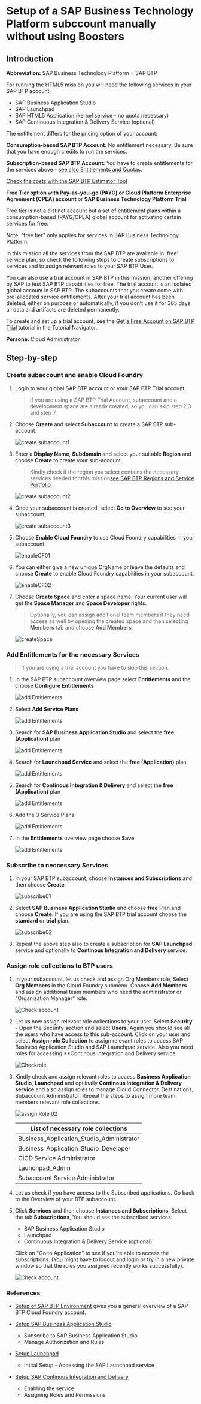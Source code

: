 # Setup of a SAP Business Technology Platform subccount manually without using Boosters

## Introduction

**Abbreviation:** SAP Business Technology Platform = SAP BTP

For running the HTML5 mission you will need the following services in your SAP BTP account:

* SAP Business Application Studio
* SAP Launchpad   
* SAP HTML5 Application (kernel service - no quota necessary)
* SAP Continuous Integration & Delivery Service (optional)

The entitlement differs for the pricing option of your account:

**Consumption-based SAP BTP Account:** 
No entitlement necessary. Be sure that you have enough credits to run the services.

**Subscription-based SAP BTP Account:** 
You have to create entitlements for the services above - [see also Entitlements and Quotas](https://help.sap.com/viewer/df50977d8bfa4c9a8a063ddb37113c43/Cloud/en-US/38ecf59cdda64150a102cfaa62d5faab.html#loio363f0f68f9704830ac65c87a2562559b).


[Check the costs with the SAP BTP Estimator Tool](https://www.sap.com/products/cloud-platform/pricing/estimator-tool.html)

**Free Tier option with Pay-as-you-go (PAYG) or Cloud Platform Enterprise Agreement (CPEA) account** or **SAP Business Technology Platform Trial**

Free tier is not a distinct account but a set of entitlement plans within a consumption-based (PAYG/CPEA) global account for activating certain services for free.

Note: "free tier" only applies for services in SAP Business Technology Platform.

In this mission all the services from the SAP BTP are available in 'free' service plan, so check the following steps to create subscriptions to services and to assign relevant roles to your SAP BTP User.

You can also use a trial account in SAP BTP in this mission, another offering by SAP to test SAP BTP capabilities for free. The trial account is an isolated global account in SAP BTP. The subaccounts that you create come with pre-allocated service entitlements. After your trial account has been deleted, either on purpose or automatically, if you don’t use it for 365 days, all data and artifacts are deleted permanently.

To create and set up a trial account, see the [Get a Free Account on SAP BTP Trial](https://developers.sap.com/tutorials/hcp-create-trial-account.html) tutorial in the Tutorial Navigator.


**Persona:** Cloud Administrator



## Step-by-step

### Create subaccount and enable Cloud Foundry

   
1. Login to your global SAP BTP account or your SAP BTP Trial account. 

   > If you are using a SAP BTP Trial Account, subaccount and a development space are already created, so you can skip step 2,3 and step 7.
   
2. Choose **Create** and select **Subaccount** to create a SAP BTP sub-account.
   
   ![create subaccount1](./images/createsubaccount1.png)

3. Enter a **Display Name**, **Subdomain** and select your suitable **Region** and choose **Create** to create your sub-account. 

   > Kindly check if the region you select contains the necessary services needed for this mission[see SAP BTP Regions and Service Portfolio ](https://help.sap.com/doc/aa1ccd10da6c4337aa737df2ead1855b/Cloud/en-US/3b642f68227b4b1398d2ce1a5351389a.html).
   
   ![create subaccount2](./images/createsubaccount2.png)

4. Once your subaccount is created, select **Go to Overview** to see your subaccount.
    
    ![create subaccount3](./images/createsubaccount3.png)
    
5. Choose **Enable Cloud Foundry** to use Cloud Foundry capabilities in your subaccount.

   ![enableCF01](./images/enableCF01.png)
   
6. You can either give a new unique OrgName or leave the defaults and choose **Create** to enable Cloud Foundry capabilities in your subaccount.

   ![enableCF02](./images/enableCF02.png)

7. Choose **Create Space** and enter a space name. Your current user will get the **Space Manager** and **Space Developer** rights.
   > Optionally, you can assign additional team members if they need access as well by opening the created space and then selecting **Members** tab and choose **Add Members**.

   ![createSpace](./images/createSpace.png)

### Add Entitlements for the necessary Services

> If you are using a trial account you have to skip this section.

1. In the SAP BTP subaccount overview page select **Entitlements** and the choose **Configure Entitlements**
   
   ![add Entitlements](./images/entitlement1.png)
2. Select **Add Service Plans**
   
   ![add Entitlements](./images/entitlement2.png)

3. Search for **SAP Business Application Studio** and select the **free (Application)** plan
   
   ![add Entitlements](./images/entitlement3.png) 

4. Search for **Launchpad Service** and select the **free (Application)** plan
   
   ![add Entitlements](./images/entitlement4.png) 

5. Search for **Continous Integration & Delivery** and select the **free (Application)** plan
   
   ![add Entitlements](./images/entitlement5.png)

6. Add the 3 Service Plans
   
   ![add Entitlements](./images/entitlement6.png)

7. In the **Entitlements** overview page choose **Save** 
   
   ![add Entitlements](./images/entitlement7.png)

### Subscribe to neccessary Services

1. In your SAP BTP subaccount, choose **Instances and Subscriptions** and then choose **Create**.
   
   ![subscribe01](./images/subscribe01.png)
   
2. Select **SAP Business Application Studio** and choose **free** Plan and choose **Create**. If you are using the SAP BTP trial account choose the **standard** or **trial** plan. 

   ![subscribe02](./images/subscribe02.png)

3. Repeat the above step also to create a subscription for **SAP Launchpad** service and optionally to **Continous Integration and Delivery** service.


### Assign role collections to BTP users


1. In your subaccount, let us check and assign Org Members role, Select **Org Members** in the Cloud Foundry submenu. Choose **Add Members** and assign additional team members who need the administrator or "Organization Manager" role. 
   
     ![Check account](./images/checkMembers.png)

2. Let us now assign relevant role collections to your user. Select **Security** - Open the Security section and select **Users**. Again you should see all the users who have access to this sub-account. Click on your user and select **Assign role Collection** to assign relevant roles to access SAP Business Application Studio and SAP Launchpad service. Also you need roles for accessing **Continous Integration and Delivery service.

     ![Checkrole](./images/assignRole01.png)




3. Kindly check and assign relevant roles to access  **Business Application Studio**, **Launchpad** and optiinally **Continous Integration & Delivery service** and also assign roles to manage Cloud Connector, Destinations, Subaccount Administrator. Repeat the steps to assign more team members relevant role collections.

     ![assign Role 02](./images/assignRole02.png)
   

    | List of necessary role collections | 
    |-------------------------------------------|
    | Business_Application_Studio_Administrator | 
    | Business_Application_Studio_Developer | 
    | CICD Service Administrator | 
    | Launchpad_Admin | 
    | Subaccount Service Administrator| 
     
4. Let us check if you have access to the Subscribed applications. Go back to the Overview of your BTP subaccount.

5. Click **Services** and then choose **Instances and Subscriptions**. Select the tab **Subscriptions**, You should see the subscribed services:

    * SAP Business Application Studio
    * Launchpad
    * Continuous Integration & Delivery Service (optional)
  
   Click on "Go to Application" to see if you're able to access the subscriptions. (You might have to logout and login or try in a new private window so that the roles you assigned recently works successfully).

   ![Check account](./images/openBizAppStudio.png)
   
   

### References


* [Setup of SAP BTP Environment](https://help.sap.com/viewer/368c481cd6954bdfa5d0435479fd4eaf/Cloud/en-US/302b47b11e1749c3aa9478f4123fc216.html) gives you a general overview of a SAP BTP Cloud Foundry account.

  
* [Setup SAP Business Application Studio](https://help.sap.com/viewer/9d1db9835307451daa8c930fbd9ab264/Cloud/en-US/6331319fd9ea4f0ea5331e21df329539.html)
  
    * Subscribe to SAP Business Application Studio
    * Manage Authorization and Rules
  

* [Setup Launchpad](https://help.sap.com/viewer/8c8e1958338140699bd4811b37b82ece/Cloud/en-US/fd79b232967545569d1ae4d8f691016b.html)

    * Intital Setup - Accessing the SAP Launchpad service

* [Setup SAP Continous Integration and Delivery](https://help.sap.com/viewer/99c72101f7ee40d0b2deb4df72ba1ad3/Cloud/en-US/719acaf61e4b4bf0a496483155c52570.html)
  
    * Enabling the service
    * Assigning Roles and Permissions






